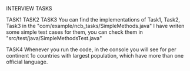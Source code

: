 INTERVIEW TASKS

TASK1 TASK2 TASK3
You can find the implementations of Task1, Task2, Task3 in the "com/example/ncb_tasks/SimpleMethods.java"
I have writen some simple test cases for them, you can check them in "src/test/java/SimpleMethodsTest.java"

TASK4
Whenever you run the code, in the console you will see for per continent 1o countries with largest population, which have more than one official language.

